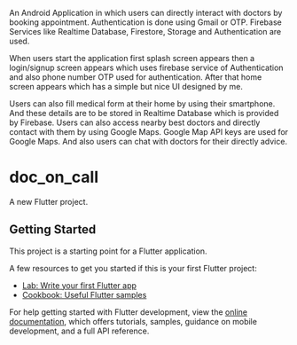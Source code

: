 An Android Application in which users can directly interact with doctors by booking appointment. Authentication is done using Gmail or OTP. Firebase Services like Realtime Database, Firestore, Storage and Authentication are used. 

When users start the application first splash screen appears then a login/signup screen appears which uses firebase service of Authentication and also phone number OTP used for authentication. After that home screen appears which has a simple but nice UI designed by me. 

Users can also fill medical form at their home by using their smartphone. And these details are to be stored in Realtime Database which is provided by Firebase. 
Users can also access nearby best doctors and directly contact with them by using Google Maps. Google Map API keys are used for Google Maps. And also users can chat with doctors for their directly advice.

# doc_on_call

A new Flutter project.

## Getting Started

This project is a starting point for a Flutter application.

A few resources to get you started if this is your first Flutter project:

- [Lab: Write your first Flutter app](https://docs.flutter.dev/get-started/codelab)
- [Cookbook: Useful Flutter samples](https://docs.flutter.dev/cookbook)

For help getting started with Flutter development, view the
[online documentation](https://docs.flutter.dev/), which offers tutorials,
samples, guidance on mobile development, and a full API reference.
